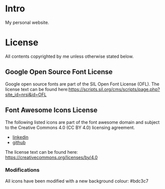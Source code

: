 # Intro
My personal website.

# License
All contents copyrighted by me unless otherwise stated below.

## Google Open Source Font License
Google open source fonts are part of the SIL Open Font License (OFL).
The license text can be found here:https://scripts.sil.org/cms/scripts/page.php?site_id=nrsi&id=OFL

## Font Awesome Icons License
The following listed icons are part of the font awesome domain and subject to the Creative Commons 4.0 (CC BY 4.0) licensing agreement.
* [linkedin](https://fontawesome.com/icons/linkedin?style=brands)
* [github](https://fontawesome.com/icons/github-square?style=brands)

The license text can be found here: https://creativecommons.org/licenses/by/4.0

### Modifications
All icons have been modified with a new background colour: #bdc3c7